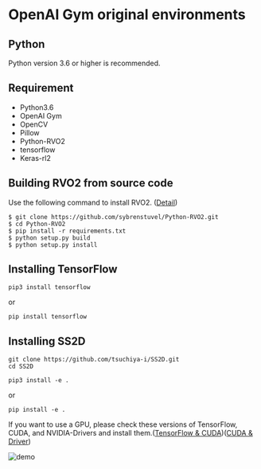 # OpenAI Gym original environments
## Python
Python version 3.6 or higher is recommended.
## Requirement 
- Python3.6
- OpenAI Gym
- OpenCV
- Pillow
- Python-RVO2
- tensorflow
- Keras-rl2

## Building RVO2 from source code
Use the following command to install RVO2. ([Detail](https://github.com/sybrenstuvel/Python-RVO2))
```
$ git clone https://github.com/sybrenstuvel/Python-RVO2.git
$ cd Python-RVO2
$ pip install -r requirements.txt
$ python setup.py build
$ python setup.py install
```

## Installing TensorFlow
```
pip3 install tensorflow
```
 or
```
pip install tensorflow
```
## Installing SS2D
```
git clone https://github.com/tsuchiya-i/SS2D.git
cd SS2D
```
```
pip3 install -e .
```
 or
```
pip install -e .
```

If you want to use a GPU, please check these versions of TensorFlow, CUDA, and NVIDIA-Drivers and install them.([TensorFlow & CUDA](https://www.tensorflow.org/install/source?hl=ja#tested_build_configurations))([CUDA & Driver](https://docs.nvidia.com/cuda/cuda-toolkit-release-notes/index.html))


![demo](https://github.com/tsuchiya-i/SS2D/blob/main/navigation_sample.gif)


